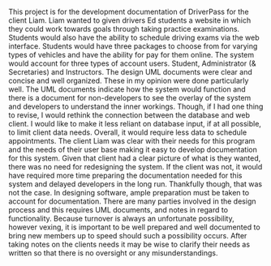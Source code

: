 This project is for the development documentation of DriverPass for the client Liam. Liam wanted to given drivers Ed students a website in which they could work towards goals through taking practice examinations. Students would also have the ability to schedule driving exams via the web interface. Students would have three packages to choose from for varying types of vehicles and have the ability for pay for them online. The system would account for three types of account users. Student, Administrator (& Secretaries) and Instructors. 
The design UML documents were clear and concise and well organized. These in my opinion were done particularly well. The UML documents indicate how the system would function and there is a document for non-developers to see the overlay of the system and developers to understand the inner workings. Though, if I had one thing to revise, I would rethink the connection between the database and web client. I would like to make it less reliant on database input, if at all possible, to limit client data needs. Overall, it would require less data to schedule appointments. 
The client Liam was clear with their needs for this program and the needs of their user base making it easy to develop documentation for this system. Given that client had a clear picture of what is they wanted, there was no need for redesigning the system. If the client was not, it would have required more time preparing the documentation needed for this system and delayed developers in the long run. Thankfully though, that was not the case. 
In designing software, ample preparation must be taken to account for documentation. There are many parties involved in the design process and this requires UML documents, and notes in regard to functionality. Because turnover is always an unfortunate possibility, however vexing, it is important to be well prepared and well documented to bring new members up to speed should such a possibility occurs. After taking notes on the clients needs it may be wise to clarify their needs as written so that there is no oversight or any misunderstandings. 
